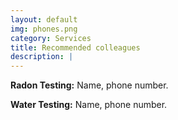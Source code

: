 ```yaml
---
layout: default
img: phones.png
category: Services
title: Recommended colleagues
description: |
---
```

**Radon Testing:** Name, phone number.

**Water Testing:** Name, phone number.
